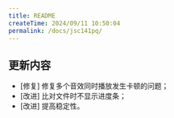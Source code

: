 ```yaml
---
title: README
createTime: 2024/09/11 10:50:04
permalink: /docs/jsc141pq/
---
```

## 更新内容

* [修复] 修复多个音效同时播放发生卡顿的问题；
* [改进] 比对文件时不显示进度条；
* [改进] 提高稳定性。